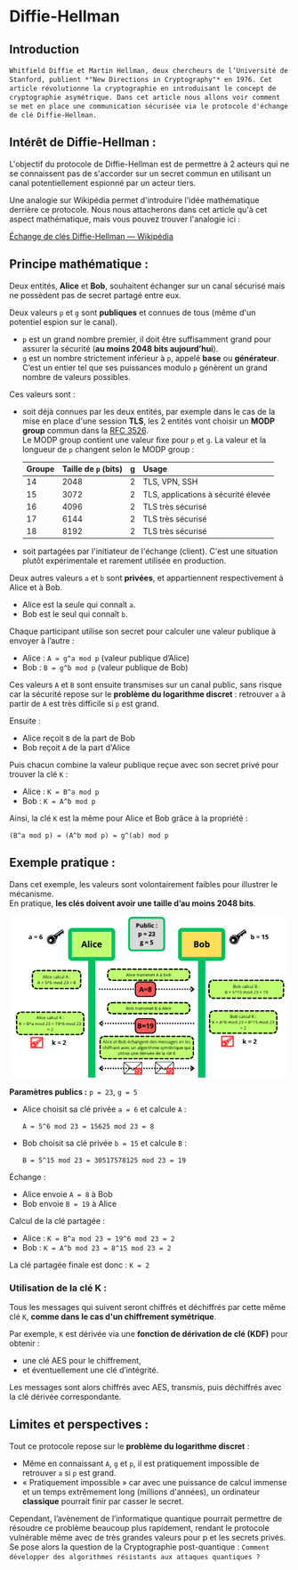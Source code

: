 # Diffie-Hellman

## Introduction 

    Whitfield Diffie et Martin Hellman, deux chercheurs de l’Université de Stanford, publient *"New Directions in Cryptography"* en 1976. Cet article révolutionne la cryptographie en introduisant le concept de cryptographie asymétrique. Dans cet article nous allons voir comment se met en place une communication sécurisée via le protocole d'échange de clé Diffie-Hellman.

## Intérêt de Diffie-Hellman :

L'objectif du protocole de Diffie-Hellman est de permettre à 2 acteurs qui ne se connaissent pas de s'accorder sur un secret commun en utilisant un canal potentiellement espionné par un acteur tiers.

Une analogie sur Wikipédia permet d'introduire l'idée mathématique derrière ce protocole. Nous nous attacherons dans cet article qu'à cet aspect mathématique, mais vous pouvez trouver l'analogie ici :

[Échange de clés Diffie-Hellman — Wikipédia](https://fr.wikipedia.org/wiki/%C3%89change_de_cl%C3%A9s_Diffie-Hellman)

## Principe mathématique :

Deux entités, **Alice** et **Bob**, souhaitent échanger sur un canal sécurisé mais ne possèdent pas de secret partagé entre eux.

Deux valeurs `p` et `g` sont **publiques** et connues de tous (même d'un potentiel espion sur le canal). 

- `p` est un grand nombre premier, il doit être suffisamment grand pour assurer la sécurité (**au moins 2048 bits aujourd’hui**).  
- `g` est un nombre strictement inférieur à `p`, appelé **base** ou **générateur**. C’est un entier tel que ses puissances modulo `p` génèrent un grand nombre de valeurs possibles.  

Ces valeurs sont :

- soit déjà connues par les deux entités, par exemple dans le cas de la mise en place d'une session **TLS**, les 2 entités vont choisir un **MODP group** commun dans la [RFC 3526](https://datatracker.ietf.org/doc/html/rfc3526#page-3).  
  Le MODP group contient une valeur fixe pour `p` et `g`. La valeur et la longueur de `p` changent selon le MODP group :

    | Groupe | Taille de `p` (bits) | g | Usage |
    |--------|----------------------|---|-------|
    | 14     | 2048                 | 2 | TLS, VPN, SSH |
    | 15     | 3072                 | 2 | TLS, applications à sécurité élevée |
    | 16     | 4096                 | 2 | TLS très sécurisé |
    | 17     | 6144                 | 2 | TLS très sécurisé |
    | 18     | 8192                 | 2 | TLS très sécurisé |

- soit partagées par l'initiateur de l'échange (client). C'est une situation plutôt expérimentale et rarement utilisée en production.

Deux autres valeurs `a` et `b` sont **privées**, et appartiennent respectivement à Alice et à Bob.  
- Alice est la seule qui connaît `a`.  
- Bob est le seul qui connaît `b`.  

Chaque participant utilise son secret pour calculer une valeur publique à envoyer à l’autre :

- Alice : `A = g^a mod p` (valeur publique d’Alice)  
- Bob : `B = g^b mod p` (valeur publique de Bob)  

Ces valeurs `A` et `B` sont ensuite transmises sur un canal public, sans risque car la sécurité repose sur le **problème du logarithme discret** : retrouver `a` à partir de `A` est très difficile si `p` est grand.

Ensuite :

- Alice reçoit `B` de la part de Bob  
- Bob reçoit `A` de la part d'Alice  

Puis chacun combine la valeur publique reçue avec son secret privé pour trouver la clé `K` :

- Alice : `K = B^a mod p`  
- Bob : `K = A^b mod p`  

Ainsi, la clé `K` est la même pour Alice et Bob grâce à la propriété :

```
(B^a mod p) = (A^b mod p) = g^(ab) mod p
```

## Exemple pratique :

Dans cet exemple, les valeurs sont volontairement faibles pour illustrer le mécanisme.  
En pratique, **les clés doivent avoir une taille d’au moins 2048 bits**.

![Schéma Diffie-Hellman](assets/Diffie_Hellman.png)

**Paramètres publics :** `p = 23`, `g = 5`

- Alice choisit sa clé privée `a = 6` et calcule `A` :
  ```
  A = 5^6 mod 23 = 15625 mod 23 = 8
  ```
- Bob choisit sa clé privée `b = 15` et calcule `B` :
  ```
  B = 5^15 mod 23 = 30517578125 mod 23 = 19
  ```

Échange :
- Alice envoie `A = 8` à Bob  
- Bob envoie `B = 19` à Alice  

Calcul de la clé partagée :
- Alice : `K = B^a mod 23 = 19^6 mod 23 = 2`  
- Bob : `K = A^b mod 23 = 8^15 mod 23 = 2`  

La clé partagée finale est donc : `K = 2`

### Utilisation de la clé K :

Tous les messages qui suivent seront chiffrés et déchiffrés par cette même clé `K`, **comme dans le cas d'un chiffrement symétrique**.  

Par exemple, `K` est dérivée via une **fonction de dérivation de clé (KDF)** pour obtenir :  

- une clé AES pour le chiffrement,  
- et éventuellement une clé d’intégrité.  

Les messages sont alors chiffrés avec AES, transmis, puis déchiffrés avec la clé dérivée correspondante.

## Limites et perspectives :

Tout ce protocole repose sur le **problème du logarithme discret** :  
- Même en connaissant `A`, `g` et `p`, il est pratiquement impossible de retrouver `a` si `p` est grand.  
- « Pratiquement impossible » car avec une puissance de calcul immense et un temps extrêmement long (millions d'années), un ordinateur **classique** pourrait finir par casser le secret.  

Cependant, l’avènement de l’informatique quantique pourrait permettre de résoudre ce problème beaucoup plus rapidement, rendant le protocole vulnérable même avec de très grandes valeurs pour p et les secrets privés. Se pose alors la question de la Cryptographie post-quantique : `Comment développer des algorithmes résistants aux attaques quantiques ?`

